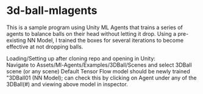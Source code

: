# 3d-ball-mlagents
This is a sample program using Unity ML Agents that trains a series of agents to balance balls on their head without letting it drop. Using a pre-existing NN Model, I trained the boxes for several iterations to become effective at not dropping balls. 

Loading/Setting up after cloning repo and opening in Unity:  
Navigate to Assets/Ml-Agents/Examples/3DBall/Scenes and select 3DBall scene (or any scene)
Default Tensor Flow model should be newly trained "3DBall01 (NN Model); can check this by clicking on Agent under any of the 3DBall(#) and viewing above model in inspector. 

